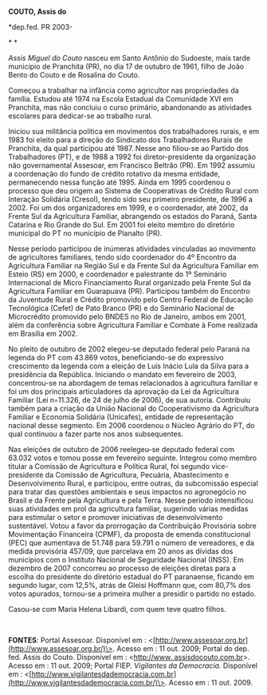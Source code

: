 **COUTO, Assis do**

\*dep.fed. PR 2003-

* *

*Assis Miguel do Couto* nasceu em Santo Antônio do Sudoeste, mais tarde
município de Pranchita (PR), no dia 17 de outubro de 1961, filho de João
Bento do Couto e de Rosalina do Couto.

Começou a trabalhar na infância como agricultor nas propriedades da
família. Estudou até 1974 na Escola Estadual da Comunidade XVI em
Pranchita, mas não concluiu o curso primário, abandonando as atividades
escolares para dedicar-se ao trabalho rural.

Iniciou sua militância política em movimentos dos trabalhadores rurais,
e em 1983 foi eleito para a direção do Sindicato dos Trabalhadores
Rurais de Pranchita, da qual participou até 1987. Nesse ano filiou-se ao
Partido dos Trabalhadores (PT), e de 1988 a 1992 foi diretor-presidente
da organização não governamental Assesoar, em Francisco Beltrão (PR). Em
1992 assumiu a coordenação do fundo de crédito rotativo da mesma
entidade, permanecendo nessa função até 1995. Ainda em 1995 coordenou o
processo que deu origem ao Sistema de Cooperativas de Crédito Rural com
Interação Solidária (Cresol), tendo sido seu primeiro presidente, de
1996 a 2002. Foi um dos organizadores em 1999, e o coordenador, até
2002, da Frente Sul da Agricultura Familiar, abrangendo os estados do
Paraná, Santa Catarina e Rio Grande do Sul. Em 2001 foi eleito membro do
diretório municipal do PT no município de Planalto (PR).

Nesse período participou de inúmeras atividades vinculadas ao movimento
de agricultores familiares, tendo sido coordenador do 4º Encontro da
Agricultura Familiar na Região Sul e da Frente Sul da Agricultura
Familiar em Esteio (RS) em 2000, e coordenador e palestrante do 1º
Seminário Internacional de Micro Financiamento Rural organizado pela
Frente Sul da Agricultura Familiar em Guarapuava (PR). Participou também
do Encontro da Juventude Rural e Crédito promovido pelo Centro Federal
de Educação Tecnológica (Cefet) de Pato Branco (PR) e do Seminário
Nacional de Microcrédito promovido pelo BNDES no Rio de Janeiro, ambos
em 2001, além da conferência sobre Agricultura Familiar e Combate à Fome
realizada em Brasília em 2002.

No pleito de outubro de 2002 elegeu-se deputado federal pelo Paraná na
legenda do PT com 43.869 votos, beneficiando-se do expressivo
crescimento da legenda com a eleição de Luís Inácio Lula da Silva para a
presidência da República. Iniciando o mandato em fevereiro de 2003,
concentrou-se na abordagem de temas relacionados à agricultura familiar
e foi um dos principais articuladores da aprovação da Lei da Agricultura
Familiar (Lei n◦11.326, de 24 de julho de 2006), de sua autoria.
Contribuiu também para a criação da União Nacional do Cooperativismo da
Agricultura Familiar e Economia Solidária (Unicafes), entidade de
representação nacional desse segmento. Em 2006 coordenou o Núcleo
Agrário do PT, do qual continuou a fazer parte nos anos subsequentes.

Nas eleições de outubro de 2006 reelegeu-se deputado federal com 63.032
votos e tomou posse em fevereiro seguinte. Integrou como membro titular
a Comissão de Agricultura e Política Rural, foi segundo vice-presidente
da Comissão de Agricultura, Pecuária, Abastecimento e Desenvolvimento
Rural, e participou, entre outras, da subcomissão especial para tratar
das questões ambientais e seus impactos no agronegócio no Brasil e da
Frente pela Agricultura e pela Terra. Nesse período intensificou suas
atividades em prol da agricultura familiar, sugerindo várias medidas
para estimular o setor e promover iniciativas de desenvolvimento
sustentável. Votou a favor da prorrogação da Contribuição Provisória
sobre Movimentação Financeira (CPMF), da proposta de emenda
constitucional (PEC) que aumentava de 51.748 para 59.791 o número de
vereadores, e da medida provisória 457/09, que parcelava em 20 anos as
dívidas dos municípios com o Instituto Nacional de Seguridade Nacional
(INSS). Em dezembro de 2007 concorreu ao processo de eleições diretas
para a escolha do presidente do diretório estadual do PT paranaense,
ficando em segundo lugar, com 12,5%, atrás de Gleisi Hoffmann que, com
80,7% dos votos apurados, tornou-se a primeira mulher a presidir o
partido no estado.

Casou-se com Maria Helena Libardi, com quem teve quatro filhos.

 

**FONTES**: Portal Assesoar. Disponível em :
\<[http://www.assesoar.org.br](http://www.assesoar.org.br/)\>. Acesso em
: 11 out. 2009; Portal do dep. fed. Assis do Couto. Disponível em :
\<[http://www.
assisdocouto.com.br](http://www.%20assisdocouto.com.br/)\>. Acesso em :
11 out. 2009; Portal FIEP. *Vigilantes da Democracia*. Disponível em :
\<[http://www.vigilantesdademocracia.com.br](http://www.vigilantesdademocracia.com.br/)\>.
Acesso em : 11 out. 2009.

 

 
